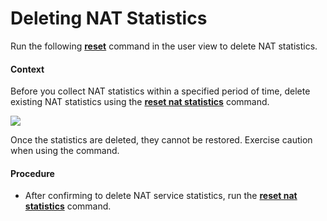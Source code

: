 Deleting NAT Statistics
=======================

Run the following [**reset**](cmdqueryname=reset) command in the user view to delete NAT statistics.

#### Context

Before you collect NAT statistics within a specified period of time, delete existing NAT statistics using the [**reset nat statistics**](cmdqueryname=reset+nat+statistics) command.

![](../../../../public_sys-resources/notice_3.0-en-us.png) 

Once the statistics are deleted, they cannot be restored. Exercise caution when using the command.



#### Procedure

* After confirming to delete NAT service statistics, run the [**reset nat statistics**](cmdqueryname=reset+nat+statistics) command.